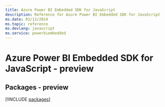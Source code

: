 ```yaml
---
title: Azure Power BI Embedded SDK for JavaScript
description: Reference for Azure Power BI Embedded SDK for JavaScript
ms.date: 03/13/2024
ms.topic: reference
ms.devlang: javascript
ms.service: powerbiembedded
---
```

# Azure Power BI Embedded SDK for JavaScript - preview
## Packages - preview
[!INCLUDE [packages](power-bi-embedded-index.md)]